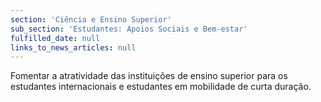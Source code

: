```yaml
---
section: 'Ciência e Ensino Superior'
sub_section: 'Estudantes: Apoios Sociais e Bem-estar'
fulfilled_date: null
links_to_news_articles: null
---
```


Fomentar a atratividade das instituições de ensino superior para os estudantes internacionais e estudantes em mobilidade de curta duração.